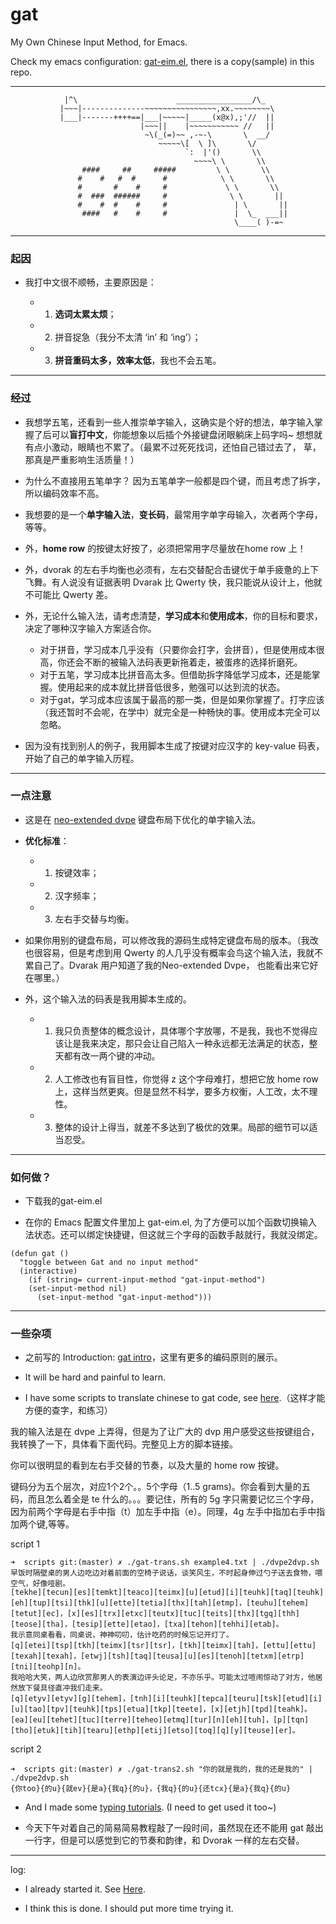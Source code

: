 gat
===


My Own Chinese Input Method, for Emacs.

Check my emacs configuration: [gat-eim.el][gat-eim], there is a copy(sample) in this repo.



---

```
            |^\                      _________________/\_
           |~~~|--------------~~~~~~~~~~~~~~~~,xx.~~~~~~~~\
           |___|-------++++==|___|~~~~~|_____(x@x),;'//  ||
                             |~~~||    |~~~~~~~~~~~ //   ||
                              ~\(_(=)~~ ,-~-\       \  __/
                                 ~~~~~\[  \ ]\       \/
                                       `:  |'()       \\
                                         ~~~~\ \       \\
                ####     ##     #####         \ \       \\
               #    #   #  #      #            \ \       \\
               #       #    #     #             \ \       \\
               #  ###  ######     #              \ \       ||
               #    #  #    #     #               | \       ||
                ####   #    #     #               |  \_  ___||
                                                  \____( )-=~
```


---

### 起因

- 我打中文很不顺畅，主要原因是：

	 - 1. **选词太累太烦**；
	 - 2. 拼音捉急（我分不太清 ‘in’ 和 ‘ing’）；
	 - 3. **拼音重码太多，效率太低**，我也不会五笔。


---

### 经过

- 我想学五笔，还看到一些人推崇单字输入，这确实是个好的想法，单字输入掌握了后可以**盲打中文**，你能想象以后插个外接键盘闭眼躺床上码字吗~ 想想就有点小激动，眼睛也不累了。（最累不过死死找词，还怕自己错过去了， 草，那真是严重影响生活质量！）

- 为什么不直接用五笔单字？ 因为五笔单字一般都是四个键，而且考虑了拆字，所以编码效率不高。

- 我想要的是一个**单字输入法**，**变长码**，最常用字单字母输入，次者两个字母，等等。

- 外，**home row** 的按键太好按了，必须把常用字尽量放在home row 上！

- 外，dvorak 的左右手均衡也必须有，左右交替配合击键优于单手疲惫的上下飞舞。有人说没有证据表明 Dvarak 比 Qwerty 快，我只能说从设计上，他就不可能比 Qwerty 差。

- 外，无论什么输入法，请考虑清楚，**学习成本**和**使用成本**，你的目标和要求，决定了哪种汉字输入方案适合你。
     - 对于拼音，学习成本几乎没有（只要你会打字，会拼音），但是使用成本很高，你还会不断的被输入法码表更新拖着走，被蛋疼的选择折磨死。
     - 对于五笔，学习成本比拼音高太多。但借助拆字降低学习成本，还是能掌握。使用起来的成本就比拼音低很多，勉强可以达到流的状态。
	 - 对于gat，学习成本应该属于最高的那一类，但是如果你掌握了。打字应该（我还暂时不会呢，在学中）就完全是一种畅快的事。使用成本完全可以忽略。

- 因为没有找到别人的例子，我用脚本生成了按键对应汉字的 key-value 码表，开始了自己的单字输入历程。



---

### 一点注意

- 这是在 [neo-extended dvpe][neo-dvpe] 键盘布局下优化的单字输入法。

- **优化标准**：
    - 1. 按键效率；
    - 2. 汉字频率；
    - 3. 左右手交替与均衡。

- 如果你用别的键盘布局，可以修改我的源码生成特定键盘布局的版本。（我改也很容易，但是考虑到用 Qwerty 的人几乎没有概率会鸟这个输入法，我就不累自己了。Dvarak 用户知道了我的Neo-extended Dvpe， 也能看出来它好在哪里。）

- 外，这个输入法的码表是我用脚本生成的。
    - 1. 我只负责整体的概念设计，具体哪个字放哪，不是我，我也不觉得应该让是我来决定，那只会让自己陷入一种永远都无法满足的状态，整天都有改一两个键的冲动。
    - 2. 人工修改也有盲目性，你觉得 z 这个字母难打，想把它放 home row 上，这样当然更爽。但是显然不科学，要多方权衡，人工改，太不理性。
    - 3. 整体的设计上得当，就差不多达到了极优的效果。局部的细节可以适当忍受。


---

### 如何做？

- 下载我的gat-eim.el

- 在你的 Emacs 配置文件里加上 gat-eim.el, 为了方便可以加个函数切换输入法状态。还可以绑定快捷键，但这就三个字母的函数手敲就行，我就没绑定。

```
(defun gat ()
  "toggle between Gat and no input method"
  (interactive)
    (if (string= current-input-method "gat-input-method")
	(set-input-method nil)
      (set-input-method "gat-input-method")))
```



---

### 一些杂项

- 之前写的 Introduction: [gat intro][gat-intro]，这里有更多的编码原则的展示。

- It will be hard and painful to learn.

- I have some scripts to translate chinese to gat code, see [here][gat-trans].（这样才能方便的查字，和练习）

我的输入法是在 dvpe 上弄得，但是为了让广大的 dvp 用户感受这些按键组合，我转换了一下，具体看下面代码。完整见上方的脚本链接。

你可以很明显的看到左右手交替的节奏，以及大量的 home row 按键。

键码分为五个层次，对应1个2个。。5个字母（1..5 grams)。你会看到大量的五码，而且怎么着全是 te 什么的。。。要记住，所有的 5g 字只需要记忆三个字母，因为前两个字母是右手中指（t）加左手中指（e）。同理，4g 左手中指加右手中指加两个键,等等。

script 1
```
➜  scripts git:(master) ✗ ./gat-trans.sh example4.txt | ./dvpe2dvp.sh
早饭时隔壁桌的男人边吃边对着前面的空椅子说话，谈笑风生，不时起身伸过勺子送去食物，喂空气，好像哑剧。
[tekhe][tecun][es][temkt][teaco][teimx][u][etud][i][teuhk][taq][teuhk][eh][tup][tsi][thk][u][ette][tetia][thx][tah][etmp]，[teuhu][tehem][tetut][ec]，[x][es][trx][etxc][teutx][tuc][teits][thx][tgq][thh][teose][tha]，[tesip][ette][etao]，[txa][tehon][tehhi][etab]。
我示意同桌看看，同桌说，神神叨叨，估计吃药的时候忘记开灯了。
[q][etei][tsp][tkh][teimx][tsr][tsr]，[tkh][teimx][tah]，[ettu][ettu][texah][texah]，[etwj][tsh][taq][teusa][u][es][tenoh][tetxm][etrp][tni][teohp][n]。
我哈哈大笑，两人边欣赏那男人的表演边评头论足，不亦乐乎。可能太过喧闹惊动了对方，他居然放下餐具径直冲我们走来。
[q][etyv][etyv][g][tehem]，[tnh][i][teuhk][tepca][teuru][tsk][etud][i][u][tao][tpv][teuhk][tps][etua][tkp][teete]，[x][etjh][tpd][teahk]。[ea][eu][tehet][tuc][terre][teheo][etmq][tur][n][eh][tuh]，[p][tqn][tho][etuk][tih][tearu][ethp][etij][etso][toq][q][y][teuse][er]。
```

script 2
```
➜  scripts git:(master) ✗ ./gat-trans2.sh "你的就是我的，我的还是我的" | ./dvpe2dvp.sh
{你too}{的u}{就ev}{是a}{我q}{的u}，{我q}{的u}{还tcx}{是a}{我q}{的u}
```



- And I made some [typing tutorials][tutorials]. (I need to get used it too~)

- 今天下午对着自己的简易简易教程敲了一段时间，虽然现在还不能用 gat 敲出一行字，但是可以感觉到它的节奏和韵律，和 Dvorak 一样的左右交替。



---

log:
 
 - I already started it. See [Here][misc-gat].
 
 - I think this is done. I should put more time trying it.


[gat-eim]: https://github.com/district10/dotfiles/tree/master/emacs/dot_emacs.d/gat-eim.el
[misc-gat]: https://github.com/district10/misc/tree/master/gen-gat
[gat-intro]: https://github.com/district10/gat/intro.txt
[gat-trans]: https://github.com/district10/dotfiles/tree/master/scripts
[tutorials]: https://github.com/district10/misc/tree/master/typing-zh
[neo-dvpe]: https://github.com/district10/neo_keyboard_layout
